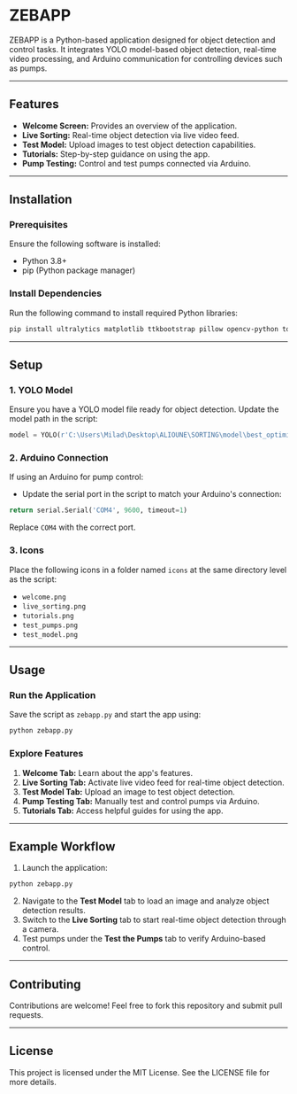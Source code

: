 # ZEBAPP

ZEBAPP is a Python-based application designed for object detection and control tasks. It integrates YOLO model-based object detection, real-time video processing, and Arduino communication for controlling devices such as pumps.

---

## **Features**

- **Welcome Screen:** Provides an overview of the application.
- **Live Sorting:** Real-time object detection via live video feed.
- **Test Model:** Upload images to test object detection capabilities.
- **Tutorials:** Step-by-step guidance on using the app.
- **Pump Testing:** Control and test pumps connected via Arduino.

---

## **Installation**

### Prerequisites
Ensure the following software is installed:

- Python 3.8+
- pip (Python package manager)

### Install Dependencies
Run the following command to install required Python libraries:

```bash
pip install ultralytics matplotlib ttkbootstrap pillow opencv-python torch pyserial
```

---

## **Setup**

### 1. YOLO Model
Ensure you have a YOLO model file ready for object detection. Update the model path in the script:

```python
model = YOLO(r'C:\Users\Milad\Desktop\ALIOUNE\SORTING\model\best_optimized.pt')
```

### 2. Arduino Connection
If using an Arduino for pump control:

- Update the serial port in the script to match your Arduino's connection:

```python
return serial.Serial('COM4', 9600, timeout=1)
```

Replace `COM4` with the correct port.

### 3. Icons
Place the following icons in a folder named `icons` at the same directory level as the script:

- `welcome.png`
- `live_sorting.png`
- `tutorials.png`
- `test_pumps.png`
- `test_model.png`

---

## **Usage**

### Run the Application
Save the script as `zebapp.py` and start the app using:

```bash
python zebapp.py
```

### Explore Features
1. **Welcome Tab:** Learn about the app's features.
2. **Live Sorting Tab:** Activate live video feed for real-time object detection.
3. **Test Model Tab:** Upload an image to test object detection.
4. **Pump Testing Tab:** Manually test and control pumps via Arduino.
5. **Tutorials Tab:** Access helpful guides for using the app.

---

## **Example Workflow**

1. Launch the application:

```bash
python zebapp.py
```

2. Navigate to the **Test Model** tab to load an image and analyze object detection results.
3. Switch to the **Live Sorting** tab to start real-time object detection through a camera.
4. Test pumps under the **Test the Pumps** tab to verify Arduino-based control.

---

## **Contributing**

Contributions are welcome! Feel free to fork this repository and submit pull requests.

---

## **License**

This project is licensed under the MIT License. See the LICENSE file for more details.
